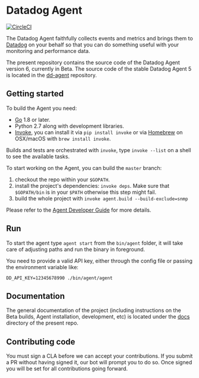 # Datadog Agent

[![CircleCI](https://circleci.com/gh/DataDog/datadog-agent/tree/master.svg?style=svg&circle-token=dbcee3f02b9c3fe5f142bfc5ecb735fdec34b643)](https://circleci.com/gh/DataDog/datadog-agent/tree/master)

The Datadog Agent faithfully collects events and metrics and brings them to
[Datadog](https://app.datadoghq.com) on your behalf so that you can do something
useful with your monitoring and performance data.

The present repository contains the source code of the Datadog Agent version 6,
currently in Beta. The source code of the stable Datadog Agent 5 is located in the
[dd-agent](https://github.com/DataDog/dd-agent) repository.

## Getting started

To build the Agent you need:
 * [Go](https://golang.org/doc/install) 1.8 or later.
 * Python 2.7 along with development libraries.
 * [Invoke](http://www.pyinvoke.org/installing.html), you can install it via
   `pip install invoke` or via [Homebrew](https://brew.sh) on OSX/macOS with
   `brew install invoke`.

Builds and tests are orchestrated with `invoke`, type `invoke --list` on a shell
to see the available tasks.

To start working on the Agent, you can build the `master` branch:

1. checkout the repo within your `$GOPATH`.
2. install the project's dependencies: `invoke deps`.
   Make sure that `$GOPATH/bin` is in your `$PATH` otherwise this step might fail.
3. build the whole project with `invoke agent.build --build-exclude=snmp`

Please refer to the [Agent Developer Guide](docs/dev/README.md) for more details.

## Run

To start the agent type `agent start` from the `bin/agent` folder, it will take
care of adjusting paths and run the binary in foreground.

You need to provide a valid API key, either through the config file or passing
the environment variable like:
```
DD_API_KEY=12345678990 ./bin/agent/agent
```

## Documentation

The general documentation of the project (including instructions on the Beta builds, Agent installation,
development, etc) is located under the [docs](docs) directory of the present repo.

## Contributing code

You must sign a CLA before we can accept your contributions. If you submit a PR
without having signed it, our bot will prompt you to do so. Once signed you will
be set for all contributions going forward.
